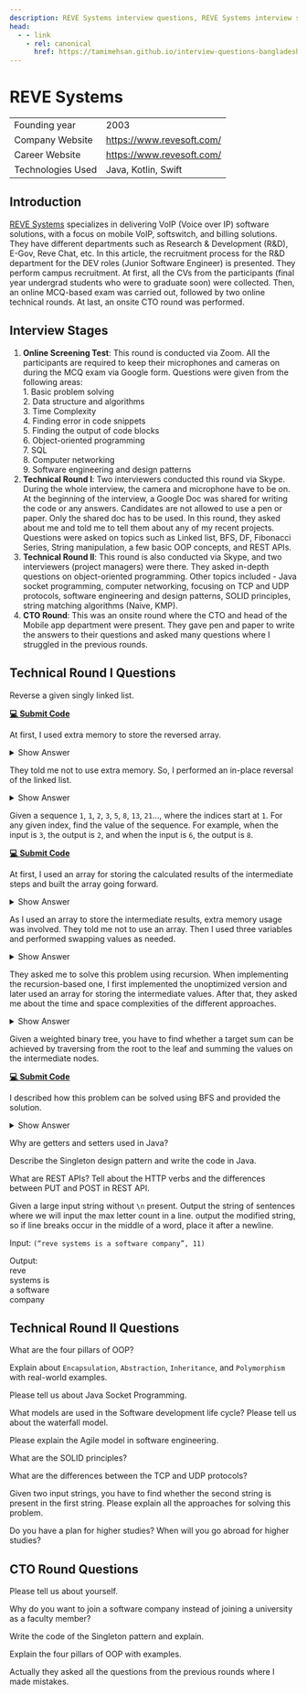 ```yaml
---
description: REVE Systems interview questions, REVE Systems interview stages, REVE Systems interview details, REVE Systems interview questions and answers
head:
  - - link
    - rel: canonical
      href: https://tamimehsan.github.io/interview-questions-bangladesh/companies/revesystems
---
```

# REVE Systems

|  | |
| :-| :- |
| Founding year | 2003 |
| Company Website | https://www.revesoft.com/ |
| Career Website | https://www.revesoft.com/ |
| Technologies Used| Java, Kotlin, Swift |

## Introduction
[REVE Systems](https://www.revesoft.com/) specializes in delivering VoIP (Voice over IP) software solutions, with a focus on mobile VoIP, softswitch, and billing solutions. They have different departments such as Research & Development (R&D), E-Gov, Reve Chat, etc. In this article, the recruitment process for the R&D department for the DEV roles (Junior Software Engineer) is presented. They perform campus recruitment. At first, all the CVs from the participants (final year undergrad students who were to graduate soon) were collected. Then, an online MCQ-based exam was carried out, followed by two online technical rounds. At last, an onsite CTO round was performed.

## Interview Stages
1. **Online Screening Test**: This round is conducted via Zoom. All the participants are required to keep their microphones and cameras on during the MCQ exam via Google form. Questions were      given from the following areas:<br>
       1. Basic problem solving<br>
       2. Data structure and algorithms<br>
       3. Time Complexity<br>
       4. Finding error in code snippets<br>
       5. Finding the output of code blocks<br>
       6. Object-oriented programming<br>
       7. SQL<br>
       8. Computer networking<br>
       9. Software engineering and design patterns
2. **Technical Round I**: Two interviewers conducted this round via Skype. During the whole interview, the camera and microphone have to be on. At the beginning of the interview, a Google Doc was           shared for writing the code or any answers. Candidates are not allowed to use a pen or paper. Only the shared doc has to be used. In this round, they asked about me and told me to tell       them about any of my recent projects. Questions were asked on topics such as Linked list, BFS, DF, Fibonacci Series, String manipulation, a few basic OOP concepts, and REST APIs.
3. **Technical Round II**: This round is also conducted via Skype, and two interviewers (project managers) were there. They asked in-depth questions on object-oriented programming. Other           topics included - Java socket programming, computer networking, focusing on TCP and UDP protocols, software engineering and design patterns, SOLID principles, string matching algorithms      (Naive, KMP).
4. **CTO Round**: This was an onsite round where the CTO and head of the Mobile app department were present. They gave pen and paper to write the answers to their questions and asked many        questions where I struggled in the previous rounds.

## Technical Round I Questions
<article>
	
Reverse a given singly linked list.
  
[**💻 Submit Code**](https://leetcode.com/problems/reverse-linked-list/description/)

At first, I used extra memory to store the reversed array.

<details><summary>Show Answer</summary>

```cpp
class Solution {
public:
    ListNode* reverseList(ListNode* head) {
        if (head == NULL || head->next == NULL)
            return head;
        
        int i;
        vector<int> v;
        ListNode* cur = head;
        while (cur != NULL) {
            v.push_back(cur->val);
            cur = cur->next;
        }
        
        i = v.size()-1;
        cur = head;
        while (head != NULL) {
            head->val = v[i];
            i--;
            head = head->next;
        }
        return cur;
    }
};
```
</details>

They told me not to use extra memory. So, I performed an in-place reversal of the linked list.

<details><summary>Show Answer</summary>

```cpp
class Solution {
public:
    ListNode* reverseList(ListNode* head) {
        if (head == NULL || head->next == NULL)
            return head;
        
        ListNode* prev = NULL;
        while (head != NULL) {
            ListNode* tmp = head->next;
            head->next = prev;
            prev = head;
            head = tmp;
        }
        return prev;
    }
};
```
</details>

</article>

<article>
  
Given a sequence `1`, `1`, `2`, `3`, `5`, `8`, `13`, `21`..., where the indices start at `1`. For any given index, find the value of the sequence. For example, when the input is `3`, the output is `2`, and when the input is `6`, the output is `8`.
  
[**💻 Submit Code**](https://leetcode.com/problems/fibonacci-number/description/)

At first, I used an array for storing the calculated results of the intermediate steps and built the array going forward.

<details><summary>Show Answer</summary>

```cpp
int fib(int n){
  	int arr[n + 1];
  	arr[1] = 1;
  	arr[2] = 1;
  
  	int i;
  	for (i = 3; i <= n; i++) {
          arr[i] = arr[i-1] + arr[i-2];
  	}
  	return arr[n];
 }
```
</details>

As I used an array to store the intermediate results, extra memory usage was involved. They told me not to use an array. Then I used three variables and performed swapping values as needed.

<details><summary>Show Answer</summary>

```cpp
int fib(int n){
  	int a, b, c = 1;
  	a = 1;
  	b = 1;
  
  	int i;
  	for (i = 3; i <= n; i++) {
          c =  a + b; 
          a = b; 
          b = c; 
  	}
	return c;
 }
```
</details>

They asked me to solve this problem using recursion. When implementing the recursion-based one, I first implemented the unoptimized version and later used an array for storing the intermediate values. After that, they asked me about the time and space complexities of the different approaches.

<details><summary>Show Answer</summary>

```cpp
 int fib(int n){
	if (n == 1)
            return 1;
	else if (n == 2)
            return 1;
	else
	    return (fib(n-1) + fib(n-2));
 }
```
</details>

</article>

<article>
	
Given a weighted binary tree, you have to find whether a target sum can be achieved by traversing from the root to the leaf and summing the values on the intermediate nodes.
  
[**💻 Submit Code**](https://leetcode.com/problems/path-sum/description/)

I described how this problem can be solved using BFS and provided the solution.

<details><summary>Show Answer</summary>

```cpp
class Solution {
public:
    bool hasPathSum(TreeNode* root, int targetSum) {
        if (root == NULL)
            return false;
        else if (root->left == NULL && root->right == NULL)
            return (root->val == targetSum);

        queue<TreeNode*> q;
        bool found = false;
        q.push(root);
        
        while (!q.empty()) {
            TreeNode* cur = q.front();
            q.pop();
            
            if (cur->left == NULL && cur->right == NULL) {
                if (cur->val == targetSum) {
                    found = true;
                    break;
                }
            }
            
            if (cur->left != NULL) {
                cur->left->val = cur->val + cur->left->val;
                q.push(cur->left);
            }
            
            if (cur->right != NULL) {
                cur->right->val = cur->val + cur->right->val;
                q.push(cur->right);
            }
        }
        return found;
    }
};
```
</details>

</article>

<article>
	
Why are getters and setters used in Java?

</article>

<article>
	
Describe the Singleton design pattern and write the code in Java.

</article>

<article>
	
What are REST APIs? Tell about the HTTP verbs and the differences between PUT and POST in REST API.

</article>

<article>
	
Given a large input string without `\n` present. Output the string of sentences where we will input the max letter count in a line. output the modified string, so if line breaks occur in the middle of a word, place it after a newline.

Input: ``(“reve systems is a software company”, 11)``

Output:<br>
reve<br>
systems is<br>
a software<br>
company<br>

</article>

## Technical Round II Questions

<article>

What are the four pillars of OOP? 

</article>

<article>

Explain about `Encapsulation`, `Abstraction`, `Inheritance`, and `Polymorphism` with real-world examples.

</article>


<article>

Please tell us about Java Socket Programming.

</article>


<article>

What models are used in the Software development life cycle? Please tell us about the waterfall model.

</article>

<article>

Please explain the Agile model in software engineering.

</article>

<article>

What are the SOLID principles?

</article>

<article>

What are the differences between the TCP and UDP protocols?

</article>

<article>

Given two input strings, you have to find whether the second string is present in the first string. Please explain all the approaches for solving this problem. 

</article>

<article>

Do you have a plan for higher studies? When will you go abroad for higher studies?

</article>


## CTO Round Questions

<article>

Please tell us about yourself.

</article>

<article>

Why do you want to join a software company instead of joining a university as a faculty member?

</article>

<article>

Write the code of the Singleton pattern and explain.

</article>

<article>

Explain the four pillars of OOP with examples.

</article>

<article>

Actually they asked all the questions from the previous rounds where I made mistakes.

</article>

